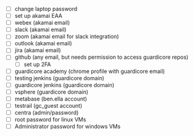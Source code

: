 - [ ] change laptop password
- [ ] set up akamai EAA
- [ ] webex (akamai email)
- [ ] slack (akamai email)
- [ ] zoom (akamai email for slack integration)
- [ ] outlook (akamai email)
- [ ] jira (akamai email)
- [ ] github (any email, but needs permission to access guardicore repos)
	- [ ] set up 2FA
- [ ] guardicore academy (chrome profile with guardicore email)
- [ ] testing jenkins (guardicore domain)
- [ ] guardicore jenkins (guardicore domain)
- [ ] vsphere (guardicore domain)
- [ ] metabase (ben.ella account)
- [ ] testrail (gc_guest account)
- [ ] centra (admin/password)
- [ ] root password for linux VMs
- [ ] Administrator password for windows VMs